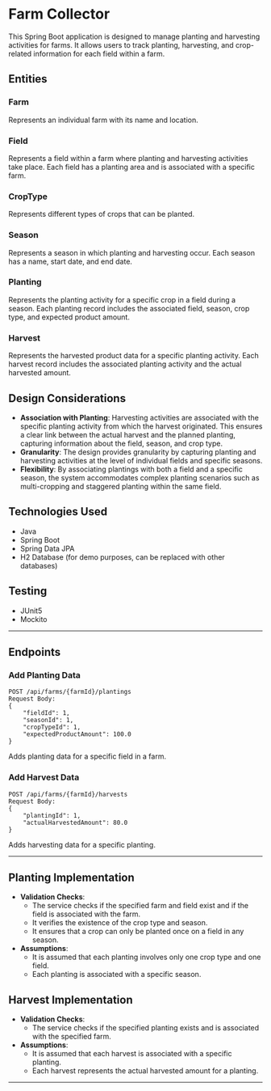 # Farm Collector

This Spring Boot application is designed to manage planting and harvesting activities for farms. It allows users to track planting, harvesting, and crop-related information for each field within a farm.

## Entities

### Farm
Represents an individual farm with its name and location.

### Field
Represents a field within a farm where planting and harvesting activities take place. Each field has a planting area and is associated with a specific farm.

### CropType
Represents different types of crops that can be planted.

### Season
Represents a season in which planting and harvesting occur. Each season has a name, start date, and end date.

### Planting
Represents the planting activity for a specific crop in a field during a season. Each planting record includes the associated field, season, crop type, and expected product amount.

### Harvest
Represents the harvested product data for a specific planting activity. Each harvest record includes the associated planting activity and the actual harvested amount.

## Design Considerations

- **Association with Planting**: Harvesting activities are associated with the specific planting activity from which the harvest originated. This ensures a clear link between the actual harvest and the planned planting, capturing information about the field, season, and crop type.
- **Granularity**: The design provides granularity by capturing planting and harvesting activities at the level of individual fields and specific seasons.
- **Flexibility**: By associating plantings with both a field and a specific season, the system accommodates complex planting scenarios such as multi-cropping and staggered planting within the same field.

## Technologies Used
- Java
- Spring Boot
- Spring Data JPA
- H2 Database (for demo purposes, can be replaced with other databases)

## Testing
- JUnit5
- Mockito

---
## Endpoints
### Add Planting Data
```
POST /api/farms/{farmId}/plantings
Request Body:
{
    "fieldId": 1,
    "seasonId": 1,
    "cropTypeId": 1,
    "expectedProductAmount": 100.0
}
```
Adds planting data for a specific field in a farm.

### Add Harvest Data
```
POST /api/farms/{farmId}/harvests
Request Body:
{
    "plantingId": 1,
    "actualHarvestedAmount": 80.0
}
```
Adds harvesting data for a specific planting.

---
## Planting Implementation

- **Validation Checks**:
    - The service checks if the specified farm and field exist and if the field is associated with the farm.
    - It verifies the existence of the crop type and season.
    - It ensures that a crop can only be planted once on a field in any season.
- **Assumptions**:
    - It is assumed that each planting involves only one crop type and one field.
    - Each planting is associated with a specific season.

## Harvest Implementation

- **Validation Checks**:
    - The service checks if the specified planting exists and is associated with the specified farm.
- **Assumptions**:
    - It is assumed that each harvest is associated with a specific planting.
    - Each harvest represents the actual harvested amount for a planting.

---